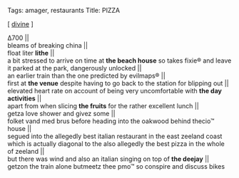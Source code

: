 Tags: amager, restaurants 
Title: PIZZA
  
[ [divine](95d99a51a82355097223f3f80078e602) ]

Δ700 ||  
bleams of breaking china ||  
float liter **lithe** ||  
a bit stressed to arrive on time at **the beach house** so takes fixie® and leave it parked at the park, dangerously unlocked ||  
an earlier train than the one predicted by evilmaps® ||  
first at **the venue** despite having to go back to the station for blipping out ||  
elevated heart rate on account of being very uncomfortable with **the day activities** ||  
apart from when slicing **the fruits** for the rather excellent lunch ||  
getza love shower and givez some ||  
folket vand med brus before heading into the oakwood behind thecio™ house ||  
segued into the allegedly best italian restaurant in the east zeeland coast which is actually diagonal to the also allegedly the best pizza in the whole of zeeland ||  
but there was wind and also an italian singing on top of **the deejay** ||  
getzon the train alone butmeetz thee pmo™ so conspire and discuss bikes  
